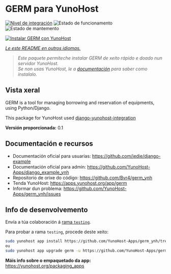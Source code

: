 <!--
NOTA: Este README foi creado automáticamente por <https://github.com/YunoHost/apps/tree/master/tools/readme_generator>
NON debe editarse manualmente.
-->

# GERM para YunoHost

[![Nivel de integración](https://dash.yunohost.org/integration/germ.svg)](https://dash.yunohost.org/appci/app/germ) ![Estado de funcionamento](https://ci-apps.yunohost.org/ci/badges/germ.status.svg) ![Estado de mantemento](https://ci-apps.yunohost.org/ci/badges/germ.maintain.svg)

[![Instalar GERM con YunoHost](https://install-app.yunohost.org/install-with-yunohost.svg)](https://install-app.yunohost.org/?app=germ)

*[Le este README en outros idiomas.](./ALL_README.md)*

> *Este paquete permíteche instalar GERM de xeito rápido e doado nun servidor YunoHost.*  
> *Se non usas YunoHost, le a [documentación](https://yunohost.org/install) para saber como instalalo.*

## Vista xeral

GERM is a tool for managing borrowing and reservation of equipments, using Python/Django.

This package for YunoHost used [django-yunohost-integration](https://github.com/YunoHost-Apps/django_yunohost_integration)


**Versión proporcionada:** 0.1
## Documentación e recursos

- Documentación oficial para usuarias: <https://github.com/jedie/django-example>
- Documentación oficial para admin: <https://github.com/YunoHost-Apps/django_example_ynh>
- Repositorio de orixe do código: <https://github.com/Bvr4/germ_ynh>
- Tenda YunoHost: <https://apps.yunohost.org/app/germ>
- Informar dun problema: <https://github.com/YunoHost-Apps/germ_ynh/issues>

## Info de desenvolvemento

Envía a túa colaboración á [rama `testing`](https://github.com/YunoHost-Apps/germ_ynh/tree/testing).

Para probar a rama `testing`, procede deste xeito:

```bash
sudo yunohost app install https://github.com/YunoHost-Apps/germ_ynh/tree/testing --debug
ou
sudo yunohost app upgrade germ -u https://github.com/YunoHost-Apps/germ_ynh/tree/testing --debug
```

**Máis info sobre o empaquetado da app:** <https://yunohost.org/packaging_apps>

